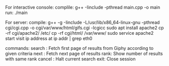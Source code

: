 For interactive console:
complile: g++ -Iinclude -pthread  main.cpp -o main
run: ./main

For server:
compile: g++ -g -Iinclude -L/usr/lib/x86_64-linux-gnu -pthread cgi/cgi.cpp 
             -o cgi/var/www/html/gifs.cgi -lcgicc 
sudo apt install apache2
cp -rf cgi/apache2/ /etc/
cp -rf cgi/html/ /var/www/
sudo service apache2 start
visit ip address at ip addr | grep eth0

commands:
search <criteria> : Fetch first page of results from Giphy according to given 
                    criteria
next : Fetch next page of results
rank: Show number of results with same rank
cancel : Halt current search
exit: Close session
